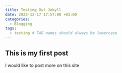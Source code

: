 ```yaml
---
title: Testing Out Jekyll
date: 2023-12-17 17:57:00 +03:00
categories:
  - Blogging
tags:
  - testing # TAG names should always be lowercase
---
```


## This is my first post

I would like to post more on this site
